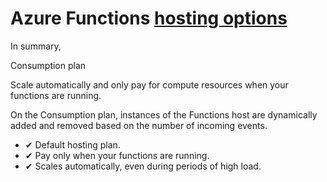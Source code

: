 # Azure Functions [hosting options](https://docs.microsoft.com/en-us/azure/azure-functions/functions-scale)

In summary,

Consumption plan 

Scale automatically and only pay for compute resources when your functions are running.

On the Consumption plan, instances of the Functions host are dynamically added and removed based on the number of incoming events. 

* ✔ Default hosting plan. 
* ✔ Pay only when your functions are running. 
* ✔ Scales automatically, even during periods of high load.

